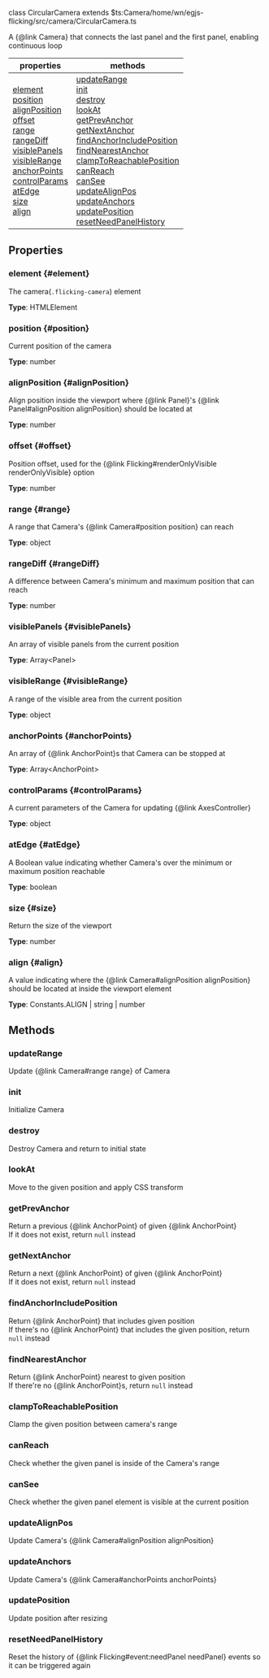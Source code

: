 
class CircularCamera extends $ts:Camera<file>/home/wn/egjs-flicking/src/camera/CircularCamera.ts</file>

A {@link Camera} that connects the last panel and the first panel, enabling continuous loop

|properties|methods|
|---|---|
|[element](#element)<br/>[position](#position)<br/>[alignPosition](#alignPosition)<br/>[offset](#offset)<br/>[range](#range)<br/>[rangeDiff](#rangeDiff)<br/>[visiblePanels](#visiblePanels)<br/>[visibleRange](#visibleRange)<br/>[anchorPoints](#anchorPoints)<br/>[controlParams](#controlParams)<br/>[atEdge](#atEdge)<br/>[size](#size)<br/>[align](#align)|[updateRange](#updateRange)<br/>[init](#init)<br/>[destroy](#destroy)<br/>[lookAt](#lookAt)<br/>[getPrevAnchor](#getPrevAnchor)<br/>[getNextAnchor](#getNextAnchor)<br/>[findAnchorIncludePosition](#findAnchorIncludePosition)<br/>[findNearestAnchor](#findNearestAnchor)<br/>[clampToReachablePosition](#clampToReachablePosition)<br/>[canReach](#canReach)<br/>[canSee](#canSee)<br/>[updateAlignPos](#updateAlignPos)<br/>[updateAnchors](#updateAnchors)<br/>[updatePosition](#updatePosition)<br/>[resetNeedPanelHistory](#resetNeedPanelHistory)|



## Properties

### element {#element}
The camera(`.flicking-camera`) element


**Type**: HTMLElement




### position {#position}
Current position of the camera


**Type**: number




### alignPosition {#alignPosition}
Align position inside the viewport where {@link Panel}'s {@link Panel#alignPosition alignPosition} should be located at


**Type**: number




### offset {#offset}
Position offset, used for the {@link Flicking#renderOnlyVisible renderOnlyVisible} option


**Type**: number




### range {#range}
A range that Camera's {@link Camera#position position} can reach


**Type**: object




### rangeDiff {#rangeDiff}
A difference between Camera's minimum and maximum position that can reach


**Type**: number




### visiblePanels {#visiblePanels}
An array of visible panels from the current position


**Type**: Array&lt;Panel&gt;




### visibleRange {#visibleRange}
A range of the visible area from the current position


**Type**: object




### anchorPoints {#anchorPoints}
An array of {@link AnchorPoint}s that Camera can be stopped at


**Type**: Array&lt;AnchorPoint&gt;




### controlParams {#controlParams}
A current parameters of the Camera for updating {@link AxesController}


**Type**: object




### atEdge {#atEdge}
A Boolean value indicating whether Camera's over the minimum or maximum position reachable


**Type**: boolean




### size {#size}
Return the size of the viewport


**Type**: number




### align {#align}
A value indicating where the {@link Camera#alignPosition alignPosition} should be located at inside the viewport element


**Type**: Constants.ALIGN | string | number




## Methods

### updateRange
Update {@link Camera#range range} of Camera







### init
Initialize Camera







### destroy
Destroy Camera and return to initial state







### lookAt
Move to the given position and apply CSS transform







### getPrevAnchor
Return a previous {@link AnchorPoint} of given {@link AnchorPoint}<br/>If it does not exist, return `null` instead







### getNextAnchor
Return a next {@link AnchorPoint} of given {@link AnchorPoint}<br/>If it does not exist, return `null` instead







### findAnchorIncludePosition
Return {@link AnchorPoint} that includes given position<br/>If there's no {@link AnchorPoint} that includes the given position, return `null` instead







### findNearestAnchor
Return {@link AnchorPoint} nearest to given position<br/>If there're no {@link AnchorPoint}s, return `null` instead







### clampToReachablePosition
Clamp the given position between camera's range







### canReach
Check whether the given panel is inside of the Camera's range







### canSee
Check whether the given panel element is visible at the current position







### updateAlignPos
Update Camera's {@link Camera#alignPosition alignPosition}







### updateAnchors
Update Camera's {@link Camera#anchorPoints anchorPoints}







### updatePosition
Update position after resizing







### resetNeedPanelHistory
Reset the history of {@link Flicking#event:needPanel needPanel} events so it can be triggered again








